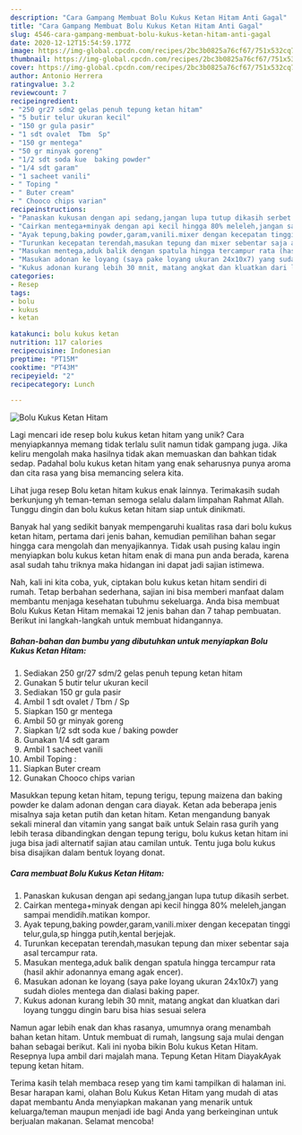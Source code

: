 ```yaml
---
description: "Cara Gampang Membuat Bolu Kukus Ketan Hitam Anti Gagal"
title: "Cara Gampang Membuat Bolu Kukus Ketan Hitam Anti Gagal"
slug: 4546-cara-gampang-membuat-bolu-kukus-ketan-hitam-anti-gagal
date: 2020-12-12T15:54:59.177Z
image: https://img-global.cpcdn.com/recipes/2bc3b0825a76cf67/751x532cq70/bolu-kukus-ketan-hitam-foto-resep-utama.jpg
thumbnail: https://img-global.cpcdn.com/recipes/2bc3b0825a76cf67/751x532cq70/bolu-kukus-ketan-hitam-foto-resep-utama.jpg
cover: https://img-global.cpcdn.com/recipes/2bc3b0825a76cf67/751x532cq70/bolu-kukus-ketan-hitam-foto-resep-utama.jpg
author: Antonio Herrera
ratingvalue: 3.2
reviewcount: 7
recipeingredient:
- "250 gr27 sdm2 gelas penuh tepung ketan hitam"
- "5 butir telur ukuran kecil"
- "150 gr gula pasir"
- "1 sdt ovalet  Tbm  Sp"
- "150 gr mentega"
- "50 gr minyak goreng"
- "1/2 sdt soda kue  baking powder"
- "1/4 sdt garam"
- "1 sacheet vanili"
- " Toping "
- " Buter cream"
- " Chooco chips varian"
recipeinstructions:
- "Panaskan kukusan dengan api sedang,jangan lupa tutup dikasih serbet."
- "Cairkan mentega+minyak dengan api kecil hingga 80% meleleh,jangan sampai mendidih.matikan kompor."
- "Ayak tepung,baking powder,garam,vanili.mixer dengan kecepatan tinggi telur,gula,sp hingga putih,kental berjejak."
- "Turunkan kecepatan terendah,masukan tepung dan mixer sebentar saja asal tercampur rata."
- "Masukan mentega,aduk balik dengan spatula hingga tercampur rata (hasil akhir adonannya emang agak encer)."
- "Masukan adonan ke loyang (saya pake loyang ukuran 24x10x7) yang sudah dioles mentega dan dialasi baking paper."
- "Kukus adonan kurang lebih 30 mnit, matang angkat dan kluatkan dari loyang tunggu dingin baru bisa hias sesuai selera"
categories:
- Resep
tags:
- bolu
- kukus
- ketan

katakunci: bolu kukus ketan 
nutrition: 117 calories
recipecuisine: Indonesian
preptime: "PT15M"
cooktime: "PT43M"
recipeyield: "2"
recipecategory: Lunch

---
```



![Bolu Kukus Ketan Hitam](https://img-global.cpcdn.com/recipes/2bc3b0825a76cf67/751x532cq70/bolu-kukus-ketan-hitam-foto-resep-utama.jpg)

Lagi mencari ide resep bolu kukus ketan hitam yang unik? Cara menyiapkannya memang tidak terlalu sulit namun tidak gampang juga. Jika keliru mengolah maka hasilnya tidak akan memuaskan dan bahkan tidak sedap. Padahal bolu kukus ketan hitam yang enak seharusnya punya aroma dan cita rasa yang bisa memancing selera kita.

Lihat juga resep Bolu ketan hitam kukus enak lainnya. Terimakasih sudah berkunjung yh teman-teman semoga selalu dalam limpahan Rahmat Allah. Tunggu dingin dan bolu kukus ketan hitam siap untuk dinikmati.

Banyak hal yang sedikit banyak mempengaruhi kualitas rasa dari bolu kukus ketan hitam, pertama dari jenis bahan, kemudian pemilihan bahan segar hingga cara mengolah dan menyajikannya. Tidak usah pusing kalau ingin menyiapkan bolu kukus ketan hitam enak di mana pun anda berada, karena asal sudah tahu triknya maka hidangan ini dapat jadi sajian istimewa.


Nah, kali ini kita coba, yuk, ciptakan bolu kukus ketan hitam sendiri di rumah. Tetap berbahan sederhana, sajian ini bisa memberi manfaat dalam membantu menjaga kesehatan tubuhmu sekeluarga. Anda bisa membuat Bolu Kukus Ketan Hitam memakai 12 jenis bahan dan 7 tahap pembuatan. Berikut ini langkah-langkah untuk membuat hidangannya.

<!--inarticleads1-->

##### Bahan-bahan dan bumbu yang dibutuhkan untuk menyiapkan Bolu Kukus Ketan Hitam:

1. Sediakan 250 gr/27 sdm/2 gelas penuh tepung ketan hitam
1. Gunakan 5 butir telur ukuran kecil
1. Sediakan 150 gr gula pasir
1. Ambil 1 sdt ovalet / Tbm / Sp
1. Siapkan 150 gr mentega
1. Ambil 50 gr minyak goreng
1. Siapkan 1/2 sdt soda kue / baking powder
1. Gunakan 1/4 sdt garam
1. Ambil 1 sacheet vanili
1. Ambil  Toping :
1. Siapkan  Buter cream
1. Gunakan  Chooco chips varian


Masukkan tepung ketan hitam, tepung terigu, tepung maizena dan baking powder ke dalam adonan dengan cara diayak. Ketan ada beberapa jenis misalnya saja ketan putih dan ketan hitam. Ketan mengandung banyak sekali mineral dan vitamin yang sangat baik untuk Selain rasa gurih yang lebih terasa dibandingkan dengan tepung terigu, bolu kukus ketan hitam ini juga bisa jadi alternatif sajian atau camilan untuk. Tentu juga bolu kukus bisa disajikan dalam bentuk loyang donat. 

<!--inarticleads2-->

##### Cara membuat Bolu Kukus Ketan Hitam:

1. Panaskan kukusan dengan api sedang,jangan lupa tutup dikasih serbet.
1. Cairkan mentega+minyak dengan api kecil hingga 80% meleleh,jangan sampai mendidih.matikan kompor.
1. Ayak tepung,baking powder,garam,vanili.mixer dengan kecepatan tinggi telur,gula,sp hingga putih,kental berjejak.
1. Turunkan kecepatan terendah,masukan tepung dan mixer sebentar saja asal tercampur rata.
1. Masukan mentega,aduk balik dengan spatula hingga tercampur rata (hasil akhir adonannya emang agak encer).
1. Masukan adonan ke loyang (saya pake loyang ukuran 24x10x7) yang sudah dioles mentega dan dialasi baking paper.
1. Kukus adonan kurang lebih 30 mnit, matang angkat dan kluatkan dari loyang tunggu dingin baru bisa hias sesuai selera


Namun agar lebih enak dan khas rasanya, umumnya orang menambah bahan ketan hitam. Untuk membuat di rumah, langsung saja mulai dengan bahan sebagai berikut. Kali ini nyoba bikin Bolu kukus Ketan Hitam. Resepnya lupa ambil dari majalah mana. Tepung Ketan Hitam DiayakAyak tepung ketan hitam. 

Terima kasih telah membaca resep yang tim kami tampilkan di halaman ini. Besar harapan kami, olahan Bolu Kukus Ketan Hitam yang mudah di atas dapat membantu Anda menyiapkan makanan yang menarik untuk keluarga/teman maupun menjadi ide bagi Anda yang berkeinginan untuk berjualan makanan. Selamat mencoba!

